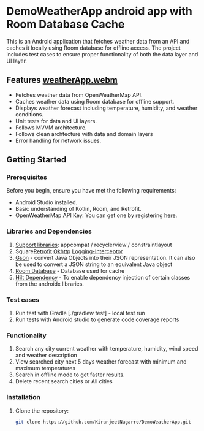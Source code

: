 # DemoWeatherApp android app with Room Database Cache

This is an Android application that fetches weather data from an API and caches it locally using Room database for offline access. The project includes test cases to ensure proper functionality of both the data layer and UI layer.

## Features [weatherApp.webm](https://github.com/user-attachments/assets/72751baf-0558-4e3d-8fc4-802e9dcec381)


- Fetches weather data from OpenWeatherMap API.
- Caches weather data using Room database for offline support.
- Displays weather forecast including temperature, humidity, and weather conditions.
- Unit tests for data and UI layers.
- Follows MVVM architecture.
- Follows clean archtecture with data and domain layers
- Error handling for network issues.

## Getting Started

### Prerequisites

Before you begin, ensure you have met the following requirements:

- Android Studio installed.
- Basic understanding of Kotlin, Room, and Retrofit.
- OpenWeatherMap API Key. You can get one by registering [here](https://openweathermap.org/).

### Libraries and Dependencies
1. [Support libraries](https://developer.android.com/jetpack/androidx/): appcompat / recyclerview / constraintlayout
2. Square[Retrofit](https://github.com/square/retrofit)  [Okhttp](https://github.com/square/okhttp) [Logging-Interceptor](https://github.com/square/okhttp/tree/master/okhttp-logging-interceptor)
3. [Gson](https://github.com/google/gson) - convert Java Objects into their JSON representation. It can also be used to convert a JSON string to an equivalent Java object
4. [Room Database](https://developer.android.com/jetpack/androidx/releases/room) - Database used for cache
5. [Hilt Dependency](https://developer.android.com/jetpack/androidx/releases/hilt) - To enable dependency injection of certain classes from the androidx libraries.

### Test cases
1. Run test  with Gradle
[./gradlew test] - local test run
2. Run tests with Android studio to generate code coverage reports

### Functionality
1. Search any city current weather with temperature, humidity, wind speed and weather description
2. View searched city next 5 days weather forecast with minimum and maximum temperatures
3. Search in offline mode to get faster results.
4. Delete recent search cities or All cities 



### Installation

1. Clone the repository:

   ```bash
   git clone https://github.com/KiranjeetNagarro/DemoWeatherApp.git
